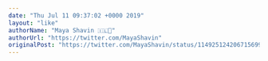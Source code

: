 ```yaml
---
date: "Thu Jul 11 09:37:02 +0000 2019"
layout: "like"
authorName: "Maya Shavin 🇮🇱🏡"
authorUrl: "https://twitter.com/MayaShavin"
originalPost: "https://twitter.com/MayaShavin/status/1149251242067156992"
---
```

